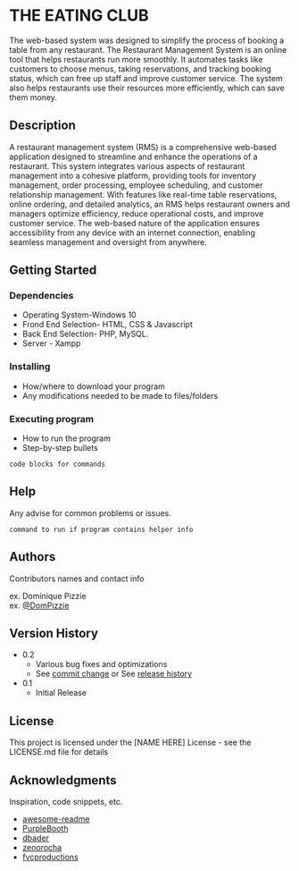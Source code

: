 # THE EATING CLUB

The web-based system was designed to simplify the process of booking a table from any restaurant. The Restaurant Management System is an online tool that helps restaurants run more smoothly. It automates tasks like customers to choose
menus, taking reservations, and tracking booking status, which can free up staff and improve customer service. The system also helps restaurants use their resources more efficiently, which can save them money.

## Description

A restaurant management system (RMS) is a comprehensive web-based application designed to streamline and enhance the operations of a restaurant. This system integrates various aspects of restaurant management into a cohesive platform, providing tools for inventory management, order processing, employee scheduling, and customer relationship management. With features like real-time table reservations, online ordering, and detailed analytics, an RMS helps restaurant owners and managers optimize efficiency, reduce operational costs, and improve customer service. The web-based nature of the application ensures accessibility from any device with an internet connection, enabling seamless management and oversight from anywhere.

## Getting Started

### Dependencies
  * Operating System-Windows 10
  *  Frond End Selection- HTML, CSS & Javascript
  *  Back End Selection- PHP, MySQL.
  *  Server - Xampp

### Installing

* How/where to download your program
* Any modifications needed to be made to files/folders

### Executing program

* How to run the program
* Step-by-step bullets
```
code blocks for commands
```

## Help

Any advise for common problems or issues.
```
command to run if program contains helper info
```

## Authors

Contributors names and contact info

ex. Dominique Pizzie  
ex. [@DomPizzie](https://twitter.com/dompizzie)

## Version History

* 0.2
    * Various bug fixes and optimizations
    * See [commit change]() or See [release history]()
* 0.1
    * Initial Release

## License

This project is licensed under the [NAME HERE] License - see the LICENSE.md file for details

## Acknowledgments

Inspiration, code snippets, etc.
* [awesome-readme](https://github.com/matiassingers/awesome-readme)
* [PurpleBooth](https://gist.github.com/PurpleBooth/109311bb0361f32d87a2)
* [dbader](https://github.com/dbader/readme-template)
* [zenorocha](https://gist.github.com/zenorocha/4526327)
* [fvcproductions](https://gist.github.com/fvcproductions/1bfc2d4aecb01a834b46)
